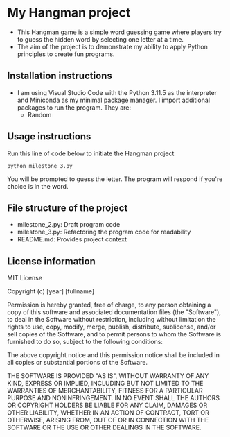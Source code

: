 # My Hangman project
- This Hangman game is a simple word guessing game where players try to guess the hidden word by selecting one letter at a time.
- The aim of the project is to demonstrate my ability to apply Python principles to create fun programs.

## Installation instructions
- I am using Visual Studio Code with the Python 3.11.5 as the interpreter and Miniconda as my minimal package manager. I import additional packages to run the program. They are:
    - Random

## Usage instructions
Run this line of code below to initiate the Hangman project  

`python milestone_3.py` 

You will be prompted to guess the letter. The program will respond if you're choice is in the word.
 
## File structure of the project
- milestone_2.py: Draft program code
- milestone_3.py: Refactoring the program code for readability
- README.md: Provides project context

## License information
MIT License

Copyright (c) [year] [fullname]

Permission is hereby granted, free of charge, to any person obtaining a copy
of this software and associated documentation files (the "Software"), to deal
in the Software without restriction, including without limitation the rights
to use, copy, modify, merge, publish, distribute, sublicense, and/or sell
copies of the Software, and to permit persons to whom the Software is
furnished to do so, subject to the following conditions:

The above copyright notice and this permission notice shall be included in all
copies or substantial portions of the Software.

THE SOFTWARE IS PROVIDED "AS IS", WITHOUT WARRANTY OF ANY KIND, EXPRESS OR
IMPLIED, INCLUDING BUT NOT LIMITED TO THE WARRANTIES OF MERCHANTABILITY,
FITNESS FOR A PARTICULAR PURPOSE AND NONINFRINGEMENT. IN NO EVENT SHALL THE
AUTHORS OR COPYRIGHT HOLDERS BE LIABLE FOR ANY CLAIM, DAMAGES OR OTHER
LIABILITY, WHETHER IN AN ACTION OF CONTRACT, TORT OR OTHERWISE, ARISING FROM,
OUT OF OR IN CONNECTION WITH THE SOFTWARE OR THE USE OR OTHER DEALINGS IN THE
SOFTWARE.
